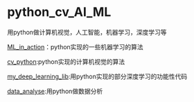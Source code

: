 ﻿# python_cv_AI_ML

用python做计算机视觉，人工智能，机器学习，深度学习等

[ML_in_action](https://github.com/DragonFive/python_cv_AI_ML/tree/master/ML_in_action)：python实现的一些机器学习的算法

[cv_python](https://github.com/DragonFive/python_cv_AI_ML/tree/master/cv_python):python实现的计算机视觉的算法

[my_deep_learning_lib](https://github.com/DragonFive/python_cv_AI_ML/tree/master/my_deep_learning_lib):用python实现的部分深度学习的功能性代码

[data_analyse](https://github.com/DragonFive/python_cv_AI_ML/tree/master/data_analyse):用python做数据分析

